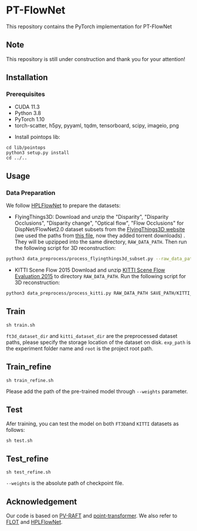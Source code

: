 PT-FlowNet
===
This repository contains the PyTorch implementation for PT-FlowNet

## Note
This repository is still under construction and thank you for your attention!


## Installation

### Prerequisites

- CUDA 11.3
- Python 3.8
- PyTorch 1.10
- torch-scatter, h5py, pyyaml, tqdm, tensorboard, scipy, imageio, png

+ Install pointops lib:
```
cd lib/pointops
python3 setup.py install
cd ../..
```

## Usage

### Data Preparation
We follow [HPLFlowNet](https://web.cs.ucdavis.edu/~yjlee/projects/cvpr2019-HPLFlowNet.pdf) to prepare the datasets:
* FlyingThings3D:
Download and unzip the "Disparity", "Disparity Occlusions", "Disparity change", "Optical flow", "Flow Occlusions" for DispNet/FlowNet2.0 dataset subsets from the [FlyingThings3D website](https://lmb.informatik.uni-freiburg.de/resources/datasets/SceneFlowDatasets.en.html) (we used the paths from [this file](https://lmb.informatik.uni-freiburg.de/data/FlyingThings3D_subset/FlyingThings3D_subset_all_download_paths.txt), now they added torrent downloads)
. They will be upzipped into the same directory, `RAW_DATA_PATH`. Then run the following script for 3D reconstruction:

```bash
python3 data_preprocess/process_flyingthings3d_subset.py --raw_data_path RAW_DATA_PATH --save_path SAVE_PATH/FlyingThings3D_subset_processed_35m --only_save_near_pts
```

* KITTI Scene Flow 2015
Download and unzip [KITTI Scene Flow Evaluation 2015](http://www.cvlibs.net/download.php?file=data_scene_flow.zip) to directory `RAW_DATA_PATH`.
Run the following script for 3D reconstruction:

```bash
python3 data_preprocess/process_kitti.py RAW_DATA_PATH SAVE_PATH/KITTI_processed_occ_final
```

## Train
```Shell
sh train.sh
```
`ft3d_dataset_dir` and `kitti_dataset_dir` are the preprocessed dataset paths, please specify the storage location of the dataset on disk.
`exp_path` is the experiment folder name and `root` is the project root path.

## Train_refine
```Shell
sh train_refine.sh
```
Please add the path of the pre-trained model through `--weights` parameter. 


## Test
Afer training, you can test the model on both `FT3D`and `KITTI` datasets as follows:
```Shell
sh test.sh
```
## Test_refine
```Shell
sh test_refine.sh
```
`--weights` is the absolute path of checkpoint file.

## Acknowledgement
Our code is based on [PV-RAFT](https://github.com/weiyithu/PV-RAFT) and [point-transformer](https://github.com/POSTECH-CVLab/point-transformer). We also refer to [FLOT](https://github.com/valeoai/FLOT) and [HPLFlowNet](https://github.com/laoreja/HPLFlowNet). 
